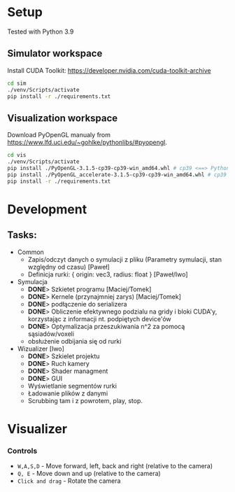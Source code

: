 # Setup
Tested with Python 3.9

## Simulator workspace
Install CUDA Toolkit: https://developer.nvidia.com/cuda-toolkit-archive
```sh
cd sim
./venv/Scripts/activate
pip install -r ./requirements.txt
```

## Visualization workspace
Download PyOpenGL manualy from https://www.lfd.uci.edu/~gohlke/pythonlibs/#pyopengl.
```sh
cd vis
./venv/Scripts/activate
pip install ./PyOpenGL-3.1.5-cp39-cp39-win_amd64.whl # cp39 <==> Python 3.9
pip install ./PyOpenGL_accelerate-3.1.5-cp39-cp39-win_amd64.whl # cp39 <==> Python 3.9
pip install -r ./requirements.txt
```
# Development
## Tasks:
- Common
    - Zapis/odczyt danych o symulacji z pliku (Parametry symulacji, stan względny od czasu) [Paweł]
    - Definicja rurki: { origin: vec3, radius: float } [Paweł/Iwo]
- Symulacja
    - **DONE**> Szkietet programu [Maciej/Tomek] 
    - **DONE**> Kernele (przynajmniej zarys) [Maciej/Tomek]
    - **DONE**> podłączenie do serializera
    - **DONE**> Obliczenie efektywnego podzialu na gridy i bloki CUDA'y, korzystając z informacji nt. podpiętych device'ów
    - **DONE**> Optymalizacja przeszukiwania n^2 za pomocą sąsiadów/voxeli
    - obsłużenie odbijania się od rurki
- Wizualizer [Iwo]
    - **DONE**> Szkielet projektu
    - **DONE**> Ruch kamery
    - **DONE**> Shader managment
    - **DONE**> GUI
    - Wyświetlanie segmentów rurki
    - Ładowanie plików z danymi
    - Scrubbing tam i z powrotem, play, stop.

# Visualizer
### Controls
- `W,A,S,D` - Move forward, left, back and right (relative to the camera)
- `Q, E` - Move down and up (relative to the camera)
- `Click and drag` - Rotate the camera
